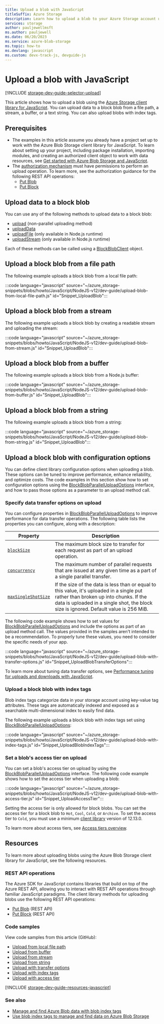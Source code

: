 ```yaml
---
title: Upload a blob with JavaScript
titleSuffix: Azure Storage
description: Learn how to upload a blob to your Azure Storage account using the JavaScript client library.
services: storage
author: pauljewellmsft
ms.author: pauljewell
ms.date: 06/20/2023
ms.service: azure-blob-storage
ms.topic: how-to
ms.devlang: javascript
ms.custom: devx-track-js, devguide-js
---
```


# Upload a blob with JavaScript

[!INCLUDE [storage-dev-guide-selector-upload](../../../includes/storage-dev-guides/storage-dev-guide-selector-upload.md)]

This article shows how to upload a blob using the [Azure Storage client library for JavaScript](https://www.npmjs.com/package/@azure/storage-blob). You can upload data to a block blob from a file path, a stream, a buffer, or a text string. You can also upload blobs with index tags.

## Prerequisites

- The examples in this article assume you already have a project set up to work with the Azure Blob Storage client library for JavaScript. To learn about setting up your project, including package installation, importing modules, and creating an authorized client object to work with data resources, see [Get started with Azure Blob Storage and JavaScript](storage-blob-javascript-get-started.md).
- The [authorization mechanism](../common/authorize-data-access.md) must have permissions to perform an upload operation. To learn more, see the authorization guidance for the following REST API operations:
    - [Put Blob](/rest/api/storageservices/put-blob#authorization)
    - [Put Block](/rest/api/storageservices/put-block#authorization)

## Upload data to a block blob

You can use any of the following methods to upload data to a block blob:

- [upload](/javascript/api/@azure/storage-blob/blockblobclient#@azure-storage-blob-blockblobclient-upload) (non-parallel uploading method)
- [uploadData](/javascript/api/@azure/storage-blob/blockblobclient#@azure-storage-blob-blockblobclient-uploaddata)
- [uploadFile](/javascript/api/@azure/storage-blob/blockblobclient#@azure-storage-blob-blockblobclient-uploadfile) (only available in Node.js runtime)
- [uploadStream](/javascript/api/@azure/storage-blob/blockblobclient#@azure-storage-blob-blockblobclient-uploadstream) (only available in Node.js runtime)

Each of these methods can be called using a [BlockBlobClient](/javascript/api/@azure/storage-blob/blockblobclient) object.

## Upload a block blob from a file path

The following example uploads a block blob from a local file path:

:::code language="javascript" source="~/azure_storage-snippets/blobs/howto/JavaScript/NodeJS-v12/dev-guide/upload-blob-from-local-file-path.js" id="Snippet_UploadBlob":::

## Upload a block blob from a stream

The following example uploads a block blob by creating a readable stream and uploading the stream:

:::code language="javascript" source="~/azure_storage-snippets/blobs/howto/JavaScript/NodeJS-v12/dev-guide/upload-blob-from-stream.js" id="Snippet_UploadBlob":::

## Upload a block blob from a buffer

The following example uploads a block blob from a Node.js buffer:

:::code language="javascript" source="~/azure_storage-snippets/blobs/howto/JavaScript/NodeJS-v12/dev-guide/upload-blob-from-buffer.js" id="Snippet_UploadBlob":::

## Upload a block blob from a string

The following example uploads a block blob from a string:

:::code language="javascript" source="~/azure_storage-snippets/blobs/howto/JavaScript/NodeJS-v12/dev-guide/upload-blob-from-string.js" id="Snippet_UploadBlob":::

## Upload a block blob with configuration options

You can define client library configuration options when uploading a blob. These options can be tuned to improve performance, enhance reliability, and optimize costs. The code examples in this section show how to set configuration options using the [BlockBlobParallelUploadOptions](/javascript/api/@azure/storage-blob/blockblobparalleluploadoptions) interface, and how to pass those options as a parameter to an upload method call. 

### Specify data transfer options on upload

You can configure properties in [BlockBlobParallelUploadOptions](/javascript/api/@azure/storage-blob/blockblobparalleluploadoptions) to improve performance for data transfer operations. The following table lists the properties you can configure, along with a description:

| Property | Description |
| --- | --- |
| [`blockSize`](/javascript/api/@azure/storage-blob/blockblobparalleluploadoptions#@azure-storage-blob-blockblobparalleluploadoptions-blocksize) | The maximum block size to transfer for each request as part of an upload operation. |
| [`concurrency`](/javascript/api/@azure/storage-blob/blockblobparalleluploadoptions#@azure-storage-blob-blockblobparalleluploadoptions-concurrency) | The maximum number of parallel requests that are issued at any given time as a part of a single parallel transfer. |
| [`maxSingleShotSize`](/javascript/api/@azure/storage-blob/blockblobparalleluploadoptions#@azure-storage-blob-blockblobparalleluploadoptions-maxsingleshotsize) | If the size of the data is less than or equal to this value, it's uploaded in a single put rather than broken up into chunks. If the data is uploaded in a single shot, the block size is ignored. Default value is 256 MiB. |

The following code example shows how to set values for [BlockBlobParallelUploadOptions](/javascript/api/@azure/storage-blob/blockblobparalleluploadoptions) and include the options as part of an upload method call. The values provided in the samples aren't intended to be a recommendation. To properly tune these values, you need to consider the specific needs of your app.

:::code language="javascript" source="~/azure_storage-snippets/blobs/howto/JavaScript/NodeJS-v12/dev-guide/upload-blob-with-transfer-options.js" id="Snippet_UploadBlobTransferOptions":::

To learn more about tuning data transfer options, see [Performance tuning for uploads and downloads with JavaScript](storage-blobs-tune-upload-download-javascript.md).

### Upload a block blob with index tags

Blob index tags categorize data in your storage account using key-value tag attributes. These tags are automatically indexed and exposed as a searchable multi-dimensional index to easily find data.

The following example uploads a block blob with index tags set using [BlockBlobParallelUploadOptions](/javascript/api/@azure/storage-blob/blockblobparalleluploadoptions):

:::code language="javascript" source="~/azure_storage-snippets/blobs/howto/JavaScript/NodeJS-v12/dev-guide/upload-blob-with-index-tags.js" id="Snippet_UploadBlobIndexTags":::

### Set a blob's access tier on upload

You can set a blob's access tier on upload by using the [BlockBlobParallelUploadOptions](/javascript/api/@azure/storage-blob/blockblobparalleluploadoptions) interface. The following code example shows how to set the access tier when uploading a blob:

:::code language="javascript" source="~/azure_storage-snippets/blobs/howto/JavaScript/NodeJS-v12/dev-guide/upload-blob-with-access-tier.js" id="Snippet_UploadAccessTier":::

Setting the access tier is only allowed for block blobs. You can set the access tier for a block blob to `Hot`, `Cool`, `Cold`, or `Archive`. To set the access tier to `Cold`, you must use a minimum [client library](/javascript/api/preview-docs/@azure/storage-blob/) version of 12.13.0.

To learn more about access tiers, see [Access tiers overview](access-tiers-overview.md).

## Resources

To learn more about uploading blobs using the Azure Blob Storage client library for JavaScript, see the following resources.

### REST API operations

The Azure SDK for JavaScript contains libraries that build on top of the Azure REST API, allowing you to interact with REST API operations through familiar JavaScript paradigms. The client library methods for uploading blobs use the following REST API operations:

- [Put Blob](/rest/api/storageservices/put-blob) (REST API)
- [Put Block](/rest/api/storageservices/put-block) (REST API)

### Code samples

View code samples from this article (GitHub):

- [Upload from local file path](https://github.com/Azure-Samples/AzureStorageSnippets/blob/master/blobs/howto/JavaScript/NodeJS-v12/dev-guide/upload-blob-from-local-file-path.js)
- [Upload from buffer](https://github.com/Azure-Samples/AzureStorageSnippets/blob/master/blobs/howto/JavaScript/NodeJS-v12/dev-guide/upload-blob-from-buffer.js)
- [Upload from stream](https://github.com/Azure-Samples/AzureStorageSnippets/blob/master/blobs/howto/JavaScript/NodeJS-v12/dev-guide/upload-blob-from-stream.js)
- [Upload from string](https://github.com/Azure-Samples/AzureStorageSnippets/blob/master/blobs/howto/JavaScript/NodeJS-v12/dev-guide/upload-blob-from-string.js)
- [Upload with transfer options](https://github.com/Azure-Samples/AzureStorageSnippets/blob/master/blobs/howto/JavaScript/NodeJS-v12/dev-guide/upload-blob-with-transfer-options.js)
- [Upload with index tags](https://github.com/Azure-Samples/AzureStorageSnippets/blob/master/blobs/howto/JavaScript/NodeJS-v12/dev-guide/upload-blob-with-index-tags.js)
- [Upload with access tier](https://github.com/Azure-Samples/AzureStorageSnippets/blob/master/blobs/howto/JavaScript/NodeJS-v12/dev-guide/upload-blob-with-access-tier.js)

[!INCLUDE [storage-dev-guide-resources-javascript](../../../includes/storage-dev-guides/storage-dev-guide-resources-javascript.md)]

### See also

- [Manage and find Azure Blob data with blob index tags](storage-manage-find-blobs.md)
- [Use blob index tags to manage and find data on Azure Blob Storage](storage-blob-index-how-to.md)
